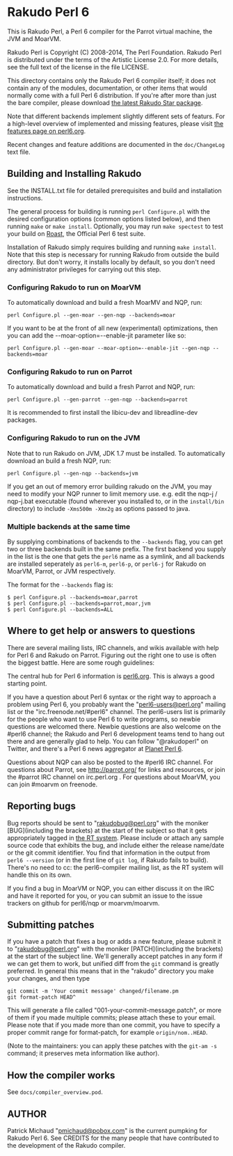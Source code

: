 # Rakudo Perl 6

This is Rakudo Perl, a Perl 6 compiler for the Parrot virtual machine,
the JVM and MoarVM.

Rakudo Perl is Copyright (C) 2008-2014, The Perl Foundation. Rakudo Perl
is distributed under the terms of the Artistic License 2.0. For more
details, see the full text of the license in the file LICENSE.

This directory contains only the Rakudo Perl 6 compiler itself; it 
does not contain any of the modules, documentation, or other items
that would normally come with a full Perl 6 distribution.  If you're
after more than just the bare compiler, please download [the latest
Rakudo Star package](http://rakudo.org/downloads/star).

Note that different backends implement slightly different sets of
featurs. For a high-level overview of implemented and missing features,
please visit [the features page on perl6.org](http://perl6.org/compilers/features).

Recent changes and feature additions are documented in the `doc/ChangeLog`
text file.

## Building and Installing Rakudo

See the INSTALL.txt file for detailed prerequisites and build and
installation instructions.

The general process for building is running `perl Configure.pl` with
the desired configuration options (common options listed below), and
then running `make` or `make install`. Optionally, you may run
`make spectest` to test your build on [Roast](http://github.com/perl6/roast),
the Official Perl 6 test suite.

Installation of Rakudo simply requires building and running `make install`.
Note that this step is necessary for running Rakudo from outside the build
directory. But don't worry, it installs locally by default, so you don't need
any administrator privileges for carrying out this step.

### Configuring Rakudo to run on MoarVM

To automatically download and build a fresh MoarMV and NQP, run:

    perl Configure.pl --gen-moar --gen-nqp --backends=moar

If you want to be at the front of all new (experimental) optimizations, then
you can add the --moar-option=--enable-jit parameter like so:

    perl Configure.pl --gen-moar --moar-option=--enable-jit --gen-nqp --backends=moar

### Configuring Rakudo to run on Parrot

To automatically download and build a fresh Parrot and NQP, run:

    perl Configure.pl --gen-parrot --gen-nqp --backends=parrot

It is recommended to first install the libicu-dev and libreadline-dev packages.

### Configuring Rakudo to run on the JVM

Note that to run Rakudo on JVM, JDK 1.7 must be installed. To automatically
download an build a fresh NQP, run:

    perl Configure.pl --gen-nqp --backends=jvm

If you get an out of memory error building rakudo on the JVM, you may
need to modify your NQP runner to limit memory use. e.g. edit the
nqp-j / nqp-j.bat executable (found wherever you installed to, or in the
`install/bin` directory) to include `-Xms500m -Xmx2g` as options passed to java.

### Multiple backends at the same time

By supplying combinations of backends to the `--backends` flag, you
can get two or three backends built in the same prefix. The first
backend you supply in the list is the one that gets the `perl6` name
as a symlink, and all backends are installed seperately as
`perl6-m`, `perl6-p`, or `perl6-j` for Rakudo on
MoarVM, Parrot, or JVM respectively.

The format for the `--backends` flag is:

    $ perl Configure.pl --backends=moar,parrot
    $ perl Configure.pl --backends=parrot,moar,jvm
    $ perl Configure.pl --backends=ALL

## Where to get help or answers to questions

There are several mailing lists, IRC channels, and wikis available with
help for Perl 6 and Rakudo on Parrot. Figuring out the right one to use
is often the biggest battle. Here are some rough guidelines:

The central hub for Perl 6 information is [perl6.org](http://perl6.org/).
This is always a good starting point.

If you have a question about Perl 6 syntax or the right way to approach
a problem using Perl 6, you probably want the "perl6-users@perl.org"
mailing list or the "irc.freenode.net/#perl6" channel.  The perl6-users
list is primarily for the people who want to use Perl 6 to write
programs, so newbie questions are welcomed there.  Newbie questions
are also welcome on the #perl6 channel; the Rakudo and Perl 6
development teams tend to hang out there and are generally glad
to help.  You can follow "@rakudoperl" on Twitter, and there's
a Perl 6 news aggregator at [Planet Perl 6](http://planeteria.org/perl6/).

Questions about NQP can also be posted to the #perl6 IRC channel.
For questions about Parrot, see <http://parrot.org/> for links and
resources, or join the #parrot IRC channel on irc.perl.org .
For questions about MoarVM, you can join #moarvm on freenode.

## Reporting bugs

Bug reports should be sent to "rakudobug@perl.org" with the moniker
[BUG]\(including the brackets) at the start of the subject so that it
gets appropriately tagged in [the RT system](https://rt.perl.org/rt3/).
Please include or attach any sample source code that exhibits the bug,
and include either the release name/date or the git commit identifier.
You find that information in the output from `perl6 --version` (or in
the first line of `git log`, if Rakudo fails to build). There's no need
to cc: the perl6-compiler mailing list, as the RT system will handle
this on its own.

If you find a bug in MoarVM or NQP, you can either discuss it on the IRC
and have it reported for you, or you can submit an issue to the issue
trackers on github for perl6/nqp or moarvm/moarvm.

## Submitting patches

If you have a patch that fixes a bug or adds a new feature, please
submit it to "rakudobug@perl.org" with the moniker [PATCH]\(including
the brackets) at the start of the subject line. We'll generally accept
patches in any form if we can get them to work, but unified diff from
the `git` command is greatly preferred. In general this means that in
the "rakudo" directory you make your changes, and then type

    git commit -m 'Your commit message' changed/filename.pm
    git format-patch HEAD^

This will generate a file called "001-your-commit-message.patch", or
more of them if you made multiple commits; please attach these to your
email. Please note that if you made more than one commit, you have to
specify a proper commit range for format-patch,
for example `origin/nom..HEAD`.

(Note to the maintainers: you can apply these patches with the 
`git-am -s` command; it preserves meta information like author).

## How the compiler works

See `docs/compiler_overview.pod`.

## AUTHOR

Patrick Michaud "pmichaud@pobox.com" is the current pumpking for
Rakudo Perl 6.  See CREDITS for the many people that have contributed
to the development of the Rakudo compiler.
